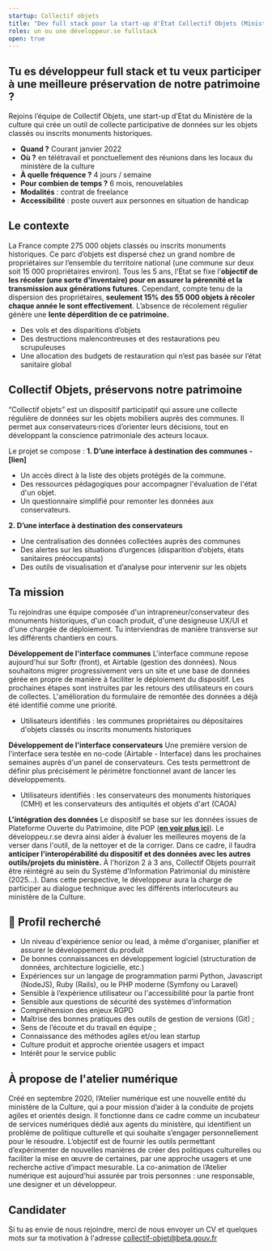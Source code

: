 ```yaml
---
startup: Collectif objets
title: "Dev full stack pour la start-up d'État Collectif Objets (Ministère de la Culture)"
roles: un ou une développeur.se fullstack
open: true
---
```



## **Tu es développeur full stack et tu veux participer à une meilleure préservation de notre patrimoine ?**
Rejoins l’équipe de Collectif Objets, une start-up d’Etat du Ministère de la culture qui crée un outil de collecte participative de données sur les objets classés ou inscrits monuments historiques.

- **Quand ?** Courant janvier 2022
- **Où ?** en télétravail et ponctuellement des réunions dans les locaux du ministère de la culture
- **À quelle fréquence ?** 4 jours / semaine
- **Pour combien de temps ?** 6 mois, renouvelables
- **Modalités** : contrat de freelance
- **Accessibilité** : poste ouvert aux personnes en situation de handicap

## **Le contexte**
La France compte 275 000 objets classés ou inscrits monuments historiques. Ce parc d’objets est dispersé chez un grand nombre de propriétaires sur l’ensemble du territoire national (une commune sur deux soit 15 000 propriétaires environ). 
Tous les 5 ans, l’État se fixe l’**objectif de les récoler (une sorte d'inventaire) pour en assurer la pérennité et la transmission aux générations futures**.
Cependant, compte tenu de la dispersion des propriétaires, **seulement 15% des 55 000 objets à récoler chaque année le sont effectivement**. L’absence de récolement régulier génère une **lente déperdition de ce patrimoine.** 
- Des vols et des disparitions d’objets
- Des destructions malencontreuses et des restaurations peu scrupuleuses
- Une allocation des budgets de restauration qui n’est pas basée sur l’état sanitaire global

## **Collectif Objets, préservons notre patrimoine**
“Collectif objets” est un dispositif participatif qui assure une collecte régulière de données sur les objets mobiliers auprès des communes. Il permet aux conservateurs·rices d’orienter leurs décisions, tout en développant la conscience patrimoniale des acteurs locaux.

Le projet se compose :
**1. D’une interface à destination des communes - [lien]**
- Un accès direct à la liste des objets protégés de la commune.
- Des ressources pédagogiques pour accompagner l'évaluation de l'état d'un objet.
- Un questionnaire simplifié pour remonter les données aux conservateurs.

**2. D’une interface à destination des conservateurs** 
- Une centralisation des données collectées auprès des communes
- Des alertes sur les situations d’urgences (disparition d’objets, états sanitaires préoccupants)
- Des outils de visualisation et d’analyse pour intervenir sur les objets

## **Ta mission**
Tu rejoindras une équipe composée d'un intrapreneur/conservateur des monuments historiques, d'un coach produit, d'une designeuse UX/UI et d'une chargée de déploiement. 
Tu interviendras de manière transverse sur les différents chantiers en cours.

**Développement de l'interface communes**
L'interface commune repose aujourd'hui sur Softr (front), et Airtable (gestion des données). Nous souhaitons migrer progressivement vers un site et une base de données gérée en propre de manière à faciliter le déploiement du dispositif. Les prochaines étapes sont instruites par les retours des utilisateurs en cours de collectes. L'amélioration du formulaire de remontée des données a déjà été identifié comme une priorité. 
- Utilisateurs identifiés : les communes propriétaires ou dépositaires d'objets classés ou inscrits monuments historiques 

**Développement de l'interface conservateurs**
Une première version de l'interface sera testée en no-code (Airtable - Interface) dans les prochaines semaines auprès d'un panel de conservateurs. Ces tests permettront de définir plus précisément le périmètre fonctionnel avant de lancer les développements.   
- Utilisateurs identifiés : les conservateurs des monuments historiques (CMH) et les conservateurs des antiquités et objets d'art (CAOA)

**L'intégration des données**
Le dispositif se base sur les données issues de Plateforme Ouverte du Patrimoine, dite POP (**[en voir plus ici](https://www.pop.culture.gouv.fr/)**). Le développeu.r.se devra ainsi aider à évaluer les meilleures moyens de la verser dans l'outil, de la nettoyer et de la corriger.
Dans ce cadre, il faudra **anticiper l'interopérabilité du dispositif et des données avec les autres outils/projets du ministère.** À l'horizon 2 à 3 ans, Collectif Objets pourrait être réintégré au sein du Système d'Information Patrimonial du ministère (2025...). Dans cette perspective, le développeur aura la charge de participer au dialogue technique avec les différents interlocuteurs au ministère de la Culture.

## **🔎 Profil recherché**
- Un niveau d'expérience senior ou lead, à même d'organiser, planifier et assurer le développement du produit
- De bonnes connaissances en développement logiciel (structuration de données, architecture logicielle, etc.)
- Expériences sur un langage de programmation parmi Python, Javascript (NodeJS), Ruby (Rails), ou le PHP moderne (Symfony ou Laravel)
- Sensible à l’expérience utilisateur ou l'accessibilité pour la partie front
- Sensible aux questions de sécurité des systèmes d’information
- Compréhension des enjeux RGPD
- Maîtrise des bonnes pratiques des outils de gestion de versions (Git) ;
- Sens de l’écoute et du travail en équipe ;
- Connaissance des méthodes agiles et/ou lean startup
- Culture produit et approche orientée usagers et impact
- Intérêt pour le service public

## **À propose de l'atelier numérique**
Créé en septembre 2020, l’Atelier numérique est une nouvelle entité du ministère de la Culture, qui a pour mission d’aider à la conduite de projets agiles et orientés design. Il fonctionne dans ce cadre comme un incubateur de services numériques dédié aux agents du ministère, qui identifient un problème de politique culturelle et qui souhaite s’engager personnellement pour le résoudre. L’objectif est de fournir les outils permettant d’expérimenter de nouvelles manières de créer des politiques culturelles ou faciliter la mise en œuvre de certaines, par une approche usagers et une recherche active d’impact mesurable. La co-animation de l’Atelier numérique est aujourd’hui assurée par trois personnes : une responsable, une designer et un développeur.

## **Candidater**
Si tu as envie de nous rejoindre, merci de nous envoyer un CV et quelques mots sur ta motivation à l'adresse collectif-objet@beta.gouv.fr
